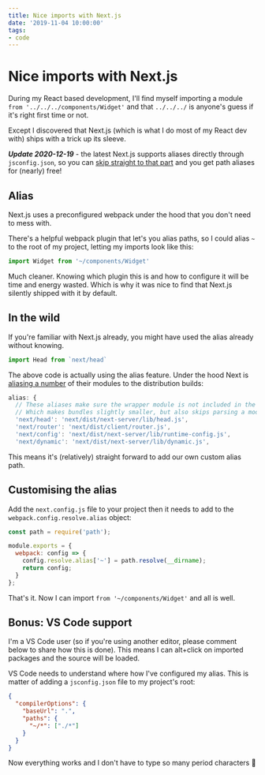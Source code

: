 ```yaml
---
title: Nice imports with Next.js
date: '2019-11-04 10:00:00'
tags:
- code
---
```


# Nice imports with Next.js

During my React based development, I'll find myself importing a module `from '../../../components/Widget'` and that `../../../` is anyone's guess if it's right first time or not.

Except I discovered that Next.js (which is what I do most of my React dev with) ships with a trick up its sleeve.

<!--more-->

***Update 2020-12-19*** - the latest Next.js supports aliases directly through `jsconfig.json`, so you can [skip straight to that part](#bonus-vs-code-support) and you get path aliases for (nearly) free!


## Alias

Next.js uses a preconfigured webpack under the hood that you don't need to mess with.

There's a helpful webpack plugin that let's you alias paths, so I could alias `~` to the root of my project, letting my imports look like this:

```js
import Widget from '~/components/Widget'
```

Much cleaner. Knowing which plugin this is and how to configure it will be time and energy wasted. Which is why it was nice to find that Next.js silently shipped with it by default.

## In the wild

If you're familiar with Next.js already, you might have used the alias already without knowing.

```js
import Head from `next/head`
```

The above code is actually using the alias feature. Under the hood Next is [aliasing a number](https://github.com/zeit/next.js/blob/f632567bcf6652333ab57e7c13adeabe15bf1074/packages/next/build/webpack-config.ts#L159) of their modules to the distribution builds:

```js
alias: {
  // These aliases make sure the wrapper module is not included in the bundles
  // Which makes bundles slightly smaller, but also skips parsing a module that we know will result in this alias
  'next/head': 'next/dist/next-server/lib/head.js',
  'next/router': 'next/dist/client/router.js',
  'next/config': 'next/dist/next-server/lib/runtime-config.js',
  'next/dynamic': 'next/dist/next-server/lib/dynamic.js',
```

This means it's (relatively) straight forward to add our own custom alias path.

## Customising the alias

Add the `next.config.js` file to your project then it needs to add to the `webpack.config.resolve.alias` object:

```js
const path = require('path');

module.exports = {
  webpack: config => {
    config.resolve.alias['~'] = path.resolve(__dirname);
    return config;
  }
};
```

That's it. Now I can import `from '~/components/Widget'` and all is well.

## Bonus: VS Code support

I'm a VS Code user (so if you're using another editor, please comment below to share how this is done). This means I can alt+click on imported packages and the source will be loaded.

VS Code needs to understand where how I've configured my alias. This is matter of adding a `jsconfig.json` file to my project's root:

```json
{
  "compilerOptions": {
    "baseUrl": ".",
    "paths": {
      "~/*": ["./*"]
    }
  }
}
```

Now everything works and I don't have to type so many period characters 🎉
